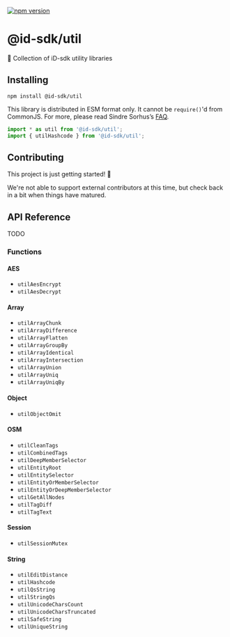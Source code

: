 [![npm version](https://badge.fury.io/js/%40id-sdk%2Futil.svg)](https://badge.fury.io/js/%40id-sdk%2Futil)


# @id-sdk/util

🧰 Collection of iD-sdk utility libraries


## Installing

`npm install @id-sdk/util`

This library is distributed in ESM format only.  It cannot be `require()`'d from CommonJS.
For more, please read Sindre Sorhus’s [FAQ](https://gist.github.com/sindresorhus/a39789f98801d908bbc7ff3ecc99d99c).

```js
import * as util from '@id-sdk/util';
import { utilHashcode } from '@id-sdk/util';
```


## Contributing

This project is just getting started! 🌱

We're not able to support external contributors at this time, but check back in a bit when things have matured.


## API Reference

TODO

### Functions

#### AES
* `utilAesEncrypt`
* `utilAesDecrypt`

#### Array
* `utilArrayChunk`
* `utilArrayDifference`
* `utilArrayFlatten`
* `utilArrayGroupBy`
* `utilArrayIdentical`
* `utilArrayIntersection`
* `utilArrayUnion`
* `utilArrayUniq`
* `utilArrayUniqBy`

#### Object
* `utilObjectOmit`

#### OSM
* `utilCleanTags`
* `utilCombinedTags`
* `utilDeepMemberSelector`
* `utilEntityRoot`
* `utilEntitySelector`
* `utilEntityOrMemberSelector`
* `utilEntityOrDeepMemberSelector`
* `utilGetAllNodes`
* `utilTagDiff`
* `utilTagText`

#### Session
* `utilSessionMutex`

#### String
* `utilEditDistance`
* `utilHashcode`
* `utilQsString`
* `utilStringQs`
* `utilUnicodeCharsCount`
* `utilUnicodeCharsTruncated`
* `utilSafeString`
* `utilUniqueString`

